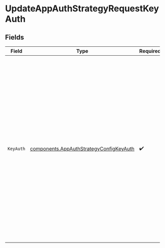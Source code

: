 # UpdateAppAuthStrategyRequestKeyAuth


## Fields

| Field                                                                                                                                                                                                                                                                                                                                             | Type                                                                                                                                                                                                                                                                                                                                              | Required                                                                                                                                                                                                                                                                                                                                          | Description                                                                                                                                                                                                                                                                                                                                       |
| ------------------------------------------------------------------------------------------------------------------------------------------------------------------------------------------------------------------------------------------------------------------------------------------------------------------------------------------------- | ------------------------------------------------------------------------------------------------------------------------------------------------------------------------------------------------------------------------------------------------------------------------------------------------------------------------------------------------- | ------------------------------------------------------------------------------------------------------------------------------------------------------------------------------------------------------------------------------------------------------------------------------------------------------------------------------------------------- | ------------------------------------------------------------------------------------------------------------------------------------------------------------------------------------------------------------------------------------------------------------------------------------------------------------------------------------------------- |
| `KeyAuth`                                                                                                                                                                                                                                                                                                                                         | [components.AppAuthStrategyConfigKeyAuth](../../models/components/appauthstrategyconfigkeyauth.md)                                                                                                                                                                                                                                                | :heavy_check_mark:                                                                                                                                                                                                                                                                                                                                | The most basic mode to configure an Application Auth Strategy for an API Product Version. <br/>Using this mode will allow developers to generate API keys that will authenticate their application requests. <br/>Once authenticated, an application will be granted access to any Product Version it is registered for that is configured for Key Auth.<br/> |